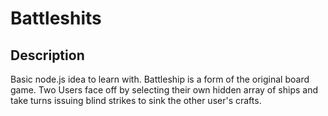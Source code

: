 Battleshits
===========

## Description
Basic node.js idea to learn with. Battleship is a form of the original board game. Two Users face off by selecting their own hidden array of ships and take turns issuing blind strikes to sink the other user's crafts.
